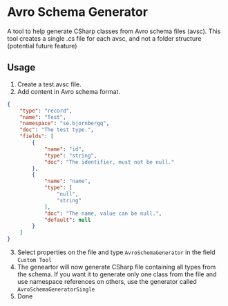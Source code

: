 ﻿# Avro Schema Generator

A tool to help generate CSharp classes from Avro schema files (avsc). 
This tool creates a single .cs file for each avsc, and not a folder structure (potential future feature)

## Usage
1. Create a test.avsc file. 
2. Add content in Avro schema format.
```json
{
	"type": "record",
	"name": "Test",
	"namespace": "se.bjornbergq",
	"doc": "The test type.",
	"fields": [
		{
			"name": "id",
			"type": "string",
			"doc": "The identifier, must not be null."
		},
		{
			"name": "name",
			"type": [
				"null",
				"string"
			],
			"doc": "The name, value can be null.",
			"default": null
		}
	]
}
```
3. Select properties on the file and type `AvroSchemaGenerator` in the field  `Custom Tool`
4. The geneartor will now generate CSharp file containing all types from the schema. If you want it to generate only one class from the file and use namespace references on others, use the generator called `AvroSchemaGeneratorSingle`
5. Done